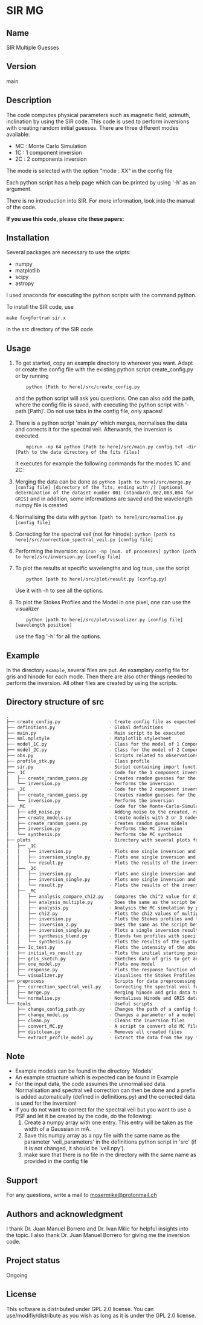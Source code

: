 # SIR MG

## Name
 SIR Multiple Guesses

## Version
main

## Description
The code computes physical parameters such as magnetic field, azimuth, inclination by using the SIR code. This code is used to perform inversions with creating random initial guesses. There are three different modes available:
 - MC : Monte Carlo Simulation
 - 1C : 1 component inversion
 - 2C : 2 components inversion

The mode is selected with the option "mode : XX" in the config file

Each python script has a help page which can be printed by using '-h' as an argument.

There is no introduction into SIR. For more information, look into the manual of the code.

**If you use this code, please cite these papers:**

## Installation
Several packages are necessary to use the sripts:
- numpy
- matplotlib
- scipy
- astropy

I used anaconda for executing the python scripts with the command python.

To install the SIR code, use

```
make fc=gfortran sir.x

```
in the src directory of the SIR code.

## Usage
1. To get started, copy an example directory to wherever you want. Adapt or create the config file with the existing python script create_config.py or by running
	```
		python [Path to here]/src/create_config.py
	```
   and the python script will ask you questions. One can also add the path, where the config file is saved, with executing the python script with '-path [Path]'. Do not use tabs in the config file, only spaces!

2. There is a python script 'main.py' which merges, normalises the data and corrects it for the spectral veil. Afterwards, the inversion is executed.

	```
		mpirun -np 64 python [Path to here]/src/main.py config.txt -dir [Path to the data directory of the fits files]
	```

   It executes for example the following commands for the modes 1C and 2C:

  1. Merging the data can be done as
	```
		python [path to here]/src/merge.py [config file] [directory of the fits, ending with /] [optional determination of the dataset number 001 (standard),002,003,004 for GRIS]
	```
	and in addition, some informations are saved and the wavelength numpy file is created
	

  2. Normalising the data with
	```
		python [path to here]/src/normalise.py [config file]
	```
  3. Correcting for the spectral veil (not for hinode):
	```
		python [path to here]/src/correction_spectral_veil.py [config file]
	```

  4. Performing the inversion:
	```
		mpirun -np [num. of processes] python [path to here]/src/inversion.py [config file]
	```
 3. To plot the results at specific wavelengths and log taus, use the script
	```
		python [path to here]/src/plot/result.py [config.py]
	```
	Use it with -h to see all the options.

 4. To plot the Stokes Profiles and the Model in one pixel, one can use the visualizer
	```
		python [path to here]/src/plot/visualizer.py [config file] [wavelength position]
	```
	use the flag '-h' for all the options.

## Example

In the directory `example`, several files are put. An examplary config file for gris and hinode for each mode. Then there are also other things needed to perform the inversion. All other files are created by using the scripts.

## Directory structure of src

```bash
.
├── create_config.py                  - Create config file as expected from the code
├── definitions.py                    - Global definitions
├── main.py                           - Main script to be executed
├── mml.mplstyle                      - Matplotlib stylesheet
├── model_1C.py                       - Class for the model of 1 Component
├── model_2C.py                       - Class for the model of 2 Components (includes the filling factor)
├── obs.py                            - Scripts related to observations
├── profile_stk.py                    - Class profile 
├── sir.py                            - Script containing import functions related to SIR and the code (reading config, writing control files, etc.)
├── _1C                               - Code for the 1 component inversion
│   ├── create_random_guess.py        - Creates random guesses for the inversion
│   └── inversion.py                  - Performs the inversion
├── _2C                               - Code for the 2 component inversion
│   ├── create_random_guess.py        - Creates random guesses for the inversion
│   └── inversion.py                  - Performs the inversion
├── _MC                               - Code for the Monte-Carlo-Simulation
│   ├── add_noise.py                  - Adding noise to the created, random profiles
│   ├── create_models.py              - Create models with 2 or 3 nodes and T based on HSRA.
│   ├── create_random_guess.py        - Creates random guess models
│   ├── inversion.py                  - Performs the MC inversion
│   └── synthesis.py                  - Performs the MC synthesis
├── plots                             - Directory with several plots for the different modes 
│   ├── _1C
│   │   ├── inversion.py              - Plots one single inversion and saves it by using the config file
│   │   ├── inversion_single.py       - Plots one single inversion and saves it
│   │   └── result.py                 - Plots the results of the inversion
│   ├── _2C
│   │   ├── inversion.py              - Plots one single inversion and saves it by using the config file
│   │   ├── inversion_single.py       - Plots one single inversion and saves it
│   │   └── result.py                 - Plots the results of the inversion
│   ├── _MC
│   │   ├── analysis_compare_chi2.py  - Compares the chi^2 value for different MC simulations. Needs to be revised.
│   │   ├── analysis_multiple.py	  - Does the same as the script below but plots the results of multiple different MC simulations.
│   │   ├── analysis.py               - Analysis the MC simulation by plotting the standard deviations and printing out the values at some log tau values.
│   │   ├── chi2.py                   - Plots the chi2 values of multiple MC simulations 
│   │   ├── inversion.py              - Plots the Stokes profiles and the fit plus the physical parameters of one model.
│   │   ├── inversion_2.py            - Does the same as the script before but for two inversions.
│   │   ├── inversion_single.py       - Plots a single inversion result without any config file for testing purposes.
│   │   ├── synthesis_blend.py        - Blends two profiles with specified values alpha. It is also possible to add noise to the profiles.
│   │   └── synthesis.py              - Plots the results of the synthesis for multiple profiles and models.
|   ├── Ic_test.py                    - Plots the intensity of the obs. and the fit in a diagramm to test the inversion
│   ├── initial_vs_result.py          - Plots the initial starting point vs the resulting point for different inversions
|   ├── gris_sketch.py                - Sketches data of gris to get an overview
│   ├── one_model.py                  - Plots one model
│   ├── response.py                   - Plots the response function of a model created with SIR
│   └── visualizer.py                 - Visualises the Stokes Profiles and the fits as well as the model for selectable pixels.
├── preprocess                        - Scripts for data preprocessing
│   ├── correction_spectral_veil.py   - Correcting the spectral veil for ground based telescopes by using FTS data
│   ├── merge.py                      - Merging hinode and gris data to a data cube
│   └── normalise.py                  - Normalises Hinode and GRIS data based on the defined wavelength in definitions.py
└── tools                             - Useful scripts
    ├── change_config_path.py         - Changes the path of a config file by providing the new path in the command line
    ├── change_model.py               - Changes a parameter of a model. Verify that it worked as wanted.
    ├── clean.py                      - Cleans the inversion files
    ├── convert_MC.py                 - A script to convert old MC files to the new version (separated profiles saved for different lines)
    ├── distclean.py                  - Removes all created files
    └── extract_profile_model.py      - Extract the data from the npy files and stores it in a directory to run a single inversion again


```

## Note
- Example models can be found in the directory 'Models'
- An example structure which is expected can be found in Example
- For the input data, the code assumes the unnormalised data. Normalisation and spectral veil correction can then be done and a prefix is added automatically (defined in definitions.py) and the corrected data is used for the inversion! 
- If you do not want to correct for the spectral veil but you want to use a PSF and let it be created by the code, do the following:
  1. Create a numpy array with one entry. This entry will be taken as the width of a Gaussian in mA.
  2. Save this numpy array as a npy file with the same name as the parameter 'veil_parameters' in the definitions python script in 'src' (if it is not changed, it should be 'veil.npy').
  3. make sure that there is no file in the directory with the same name as provided in the config file

## Support
For any questions, write a mail to [mosermike@protonmail.ch](mailto:mosermike@protonmail.ch)


## Authors and acknowledgment
I thank Dr. Juan Manuel Borrero and Dr. Ivan Milic for helpful insights into the topic. I also thank Dr. Juan Manuel Borrero for giving me the inversion code.


## Project status
Ongoing


## License
This software is distributed under GPL 2.0 license. You can use/modifiy/distribute as you wish as long
as it is under the GPL 2.0 license.
